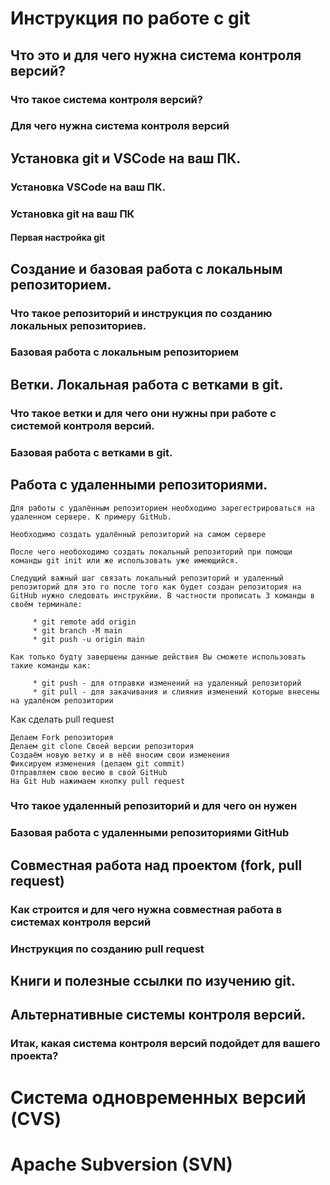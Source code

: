 # Инструкция по работе с git

## Что это и для чего нужна система контроля версий?

### Что такое система контроля версий?

### Для чего нужна система контроля версий

## Установка git и VSCode на ваш ПК.

### Установка VSCode на ваш ПК.

### Установка git на ваш ПК

#### Первая настройка git

## Создание и базовая работа с локальным репозиторием.

### Что такое репозиторий и инструкция по созданию локальных репозиториев.

### Базовая работа с локальным репозиторием

## Ветки. Локальная работа с ветками в git.

### Что такое ветки и для чего они нужны при работе с системой контроля версий.

### Базовая работа с ветками в git.

## Работа с удаленными репозиториями.

    Для работы с удалённым репозиторием необходимо зарегестрироваться на удаленном сервере. К примеру GitHub.

    Необходимо создать удалённый репозиторий на самом сервере

    После чего необоходимо создать локальный репозиторий при помощи команды git init или же использовать уже имеющийся.

    Следущий важный шаг связать локальный репозиторий и удаленный репозиторий для это го после того как будет создан репозитория на GitHub нужно следовать инструкйии. В частности прописать 3 команды в своём терминале:

         * git remote add origin
         * git branch -M main
         * git push -u origin main

    Как только будту завершены данные действия Вы сможете использовать такие команды как:

         * git push - для отправки изменений на удаленный репозиторий
         * git pull - для закачивания и слияния изменений которые внесены на удалёном репозитории

Как сделать pull request

    Делаем Fork репозитория
    Делаем git clone Своей версии репозитория
    Создаём новую ветку и в нёё вносим свои изменения
    Фиксируем изменения (делаем git commit)
    Отправляем свою весию в свой GitHub
    На Git Hub нажимаем кнопку pull request


### Что такое удаленный репозиторий и для чего он нужен

### Базовая работа с удаленными репозиториями GitHub

## Совместная работа над проектом (fork, pull request)

### Как строится и для чего нужна совместная работа в системах контроля версий

### Инструкция по созданию pull request

## Книги и полезные ссылки по изучению git.

## Альтернативные системы контроля версий.

### Итак, какая система контроля версий подойдет для вашего проекта?

# Система одновременных версий (CVS)

# Apache Subversion (SVN)


